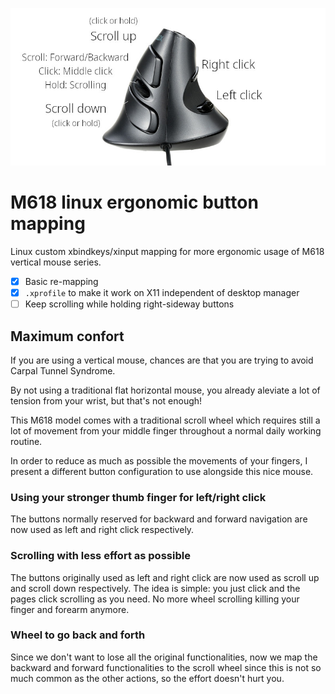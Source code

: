 ![Mouse image](./mouse.jpg)

# M618 linux ergonomic button mapping

Linux custom xbindkeys/xinput mapping for more ergonomic usage of M618 vertical mouse series.

- [x] Basic re-mapping
- [x] `.xprofile` to make it work on X11 independent of desktop manager
- [ ] Keep scrolling while holding right-sideway buttons

## Maximum confort

If you are using a vertical mouse, chances are that you are trying to avoid Carpal Tunnel Syndrome.

By not using a traditional flat horizontal mouse, you already aleviate a lot of tension from your wrist, but that's not enough!

This M618 model comes with a traditional scroll wheel which requires still a lot of movement from your middle finger throughout a normal daily working routine.

In order to reduce as much as possible the movements of your fingers, I present a different button configuration to use alongside this nice mouse.

### Using your stronger thumb finger for left/right click

The buttons normally reserved for backward and forward navigation are now used as left and right click respectively.

### Scrolling with less effort as possible

The buttons originally used as left and right click are now used as scroll up and scroll down respectively.
The idea is simple: you just click and the pages click scrolling as you need.
No more wheel scrolling killing your finger and forearm anymore.

### Wheel to go back and forth

Since we don't want to lose all the original functionalities, now we map the backward and forward functionalities to the scroll wheel since this is not so much common as the other actions,
so the effort doesn't hurt you.
